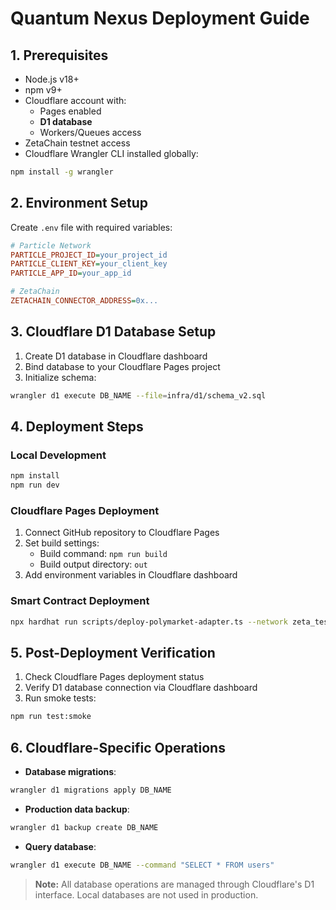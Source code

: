 # Quantum Nexus Deployment Guide

## 1. Prerequisites
- Node.js v18+
- npm v9+
- Cloudflare account with:
  - Pages enabled
  - **D1 database**
  - Workers/Queues access
- ZetaChain testnet access
- Cloudflare Wrangler CLI installed globally:
```bash
npm install -g wrangler
```

## 2. Environment Setup
Create `.env` file with required variables:
```ini
# Particle Network
PARTICLE_PROJECT_ID=your_project_id
PARTICLE_CLIENT_KEY=your_client_key
PARTICLE_APP_ID=your_app_id

# ZetaChain
ZETACHAIN_CONNECTOR_ADDRESS=0x...
```

## 3. Cloudflare D1 Database Setup
1. Create D1 database in Cloudflare dashboard
2. Bind database to your Cloudflare Pages project
3. Initialize schema:
```bash
wrangler d1 execute DB_NAME --file=infra/d1/schema_v2.sql
```

## 4. Deployment Steps

### Local Development
```bash
npm install
npm run dev
```

### Cloudflare Pages Deployment
1. Connect GitHub repository to Cloudflare Pages
2. Set build settings:
   - Build command: `npm run build`
   - Build output directory: `out`
3. Add environment variables in Cloudflare dashboard

### Smart Contract Deployment
```bash
npx hardhat run scripts/deploy-polymarket-adapter.ts --network zeta_testnet
```

## 5. Post-Deployment Verification
1. Check Cloudflare Pages deployment status
2. Verify D1 database connection via Cloudflare dashboard
3. Run smoke tests:
```bash
npm run test:smoke
```

## 6. Cloudflare-Specific Operations
- **Database migrations**:
```bash
wrangler d1 migrations apply DB_NAME
```
- **Production data backup**:
```bash
wrangler d1 backup create DB_NAME
```
- **Query database**:
```bash
wrangler d1 execute DB_NAME --command "SELECT * FROM users"
```

> **Note:** All database operations are managed through Cloudflare's D1 interface. Local databases are not used in production.